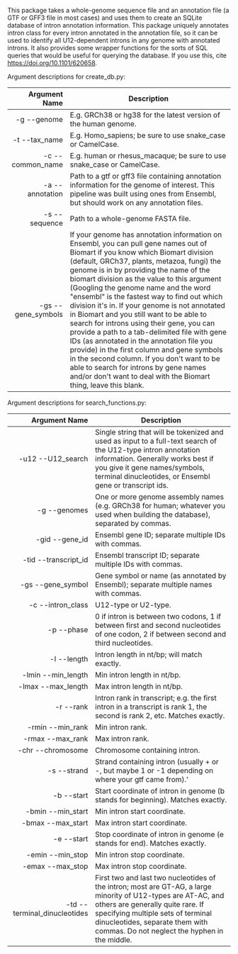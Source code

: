 This package takes a whole-genome sequence file and an annotation file (a GTF or GFF3 file in most cases) and uses them to create an SQLite database of intron annotation information. This package uniquely annotates intron class for every intron annotated in the annotation file, so it can be used to identify all U12-dependent introns in any genome with annotated introns. It also provides some wrapper functions for the sorts of SQL queries that would be useful for querying the database. If you use this, cite https://doi.org/10.1101/620658.

Argument descriptions for create_db.py:

Argument Name        | Description
-------------------: | --------------------------------------------------------------------------------------------------------------
-g --genome          | E.g. GRCh38 or hg38 for the latest version of the human genome.
-t --tax_name        | E.g. Homo_sapiens; be sure to use snake_case or CamelCase.
-c --common_name     | E.g. human or rhesus_macaque; be sure to use snake_case or CamelCase.
-a --annotation      | Path to a gtf or gff3 file containing annotation information for the genome of interest. This pipeline was built using ones from Ensembl, but should work on any annotation files.
-s --sequence        | Path to a whole-genome FASTA file.
-gs --gene_symbols   | If your genome has annotation information on Ensembl, you can pull gene names out of Biomart if you know which Biomart division (default, GRCh37, plants, metazoa, fungi) the genome is in by providing the name of the biomart division as the value to this argument (Googling the genome name and the word "ensembl" is the fastest way to find out which division it's in. If your genome is not annotated in Biomart and you still want to be able to search for introns using their gene, you can provide a path to a tab-delimited file with gene IDs (as annotated in the annotation file you provide) in the first column and gene symbols in the second column. If you don't want to be able to search for introns by gene names and/or don't want to deal with the Biomart thing, leave this blank.

Argument descriptions for search_functions.py:

Argument Name                | Description
---------------------------: | -------------------------------------------------------------------------------------------------------------
-u12 --U12_search            | Single string that will be tokenized and used as input to a full-text search of the U12-type intron annotation information. Generally works best if you give it gene names/symbols, terminal dinucleotides, or Ensembl gene or transcript ids.
-g --genomes                 | One or more genome assembly names (e.g. GRCh38 for human; whatever you used when building the database), separated by commas.
-gid --gene_id               | Ensembl gene ID; separate multiple IDs with commas.
-tid --transcript_id         | Ensembl transcript ID; separate multiple IDs with commas.
-gs --gene_symbol            | Gene symbol or name (as annotated by Ensembl); separate multiple names with commas.
-c --intron_class            | U12-type or U2-type.
-p --phase                   | 0 if intron is between two codons, 1 if between first and second nucleotides of one codon, 2 if between second and third nucleotides.
-l --length                  | Intron length in nt/bp; will match exactly.
-lmin --min_length           | Min intron length in nt/bp.
-lmax --max_length           | Max intron length in nt/bp.
-r --rank                    | Intron rank in transcript; e.g. the first intron in a transcript is rank 1, the second is rank 2, etc. Matches exactly.
-rmin --min_rank             | Min intron rank.
-rmax --max_rank             | Max intron rank.
-chr --chromosome            | Chromosome containing intron.
-s --strand                  | Strand containing intron (usually + or -, but maybe 1 or -1 depending on where your gtf came from).'
-b --start                   | Start coordinate of intron in genome (b stands for beginning). Matches exactly.
-bmin --min_start            | Min intron start coordinate.
-bmax --max_start            | Max intron start coordinate.
-e --start                   | Stop coordinate of intron in genome (e stands for end). Matches exactly.
-emin --min_stop             | Min intron stop coordinate.
-emax --max_stop             | Max intron stop coordinate.
-td --terminal_dinucleotides | First two and last two nucleotides of the intron; most are GT-AG, a large minority of U12-types are AT-AC, and others are generally quite rare. If specifying multiple sets of terminal dinucleotides, separate them with commas. Do not neglect the hyphen in the middle.
